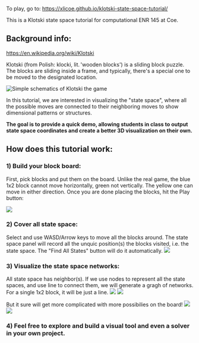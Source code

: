 To play, go to:
https://xlicoe.github.io/klotski-state-space-tutorial/

This is a Klotski state space tutorial for computational ENR 145 at Coe.


## Background info:

https://en.wikipedia.org/wiki/Klotski

Klotski (from Polish: klocki, lit. 'wooden blocks') is a sliding block puzzle. The blocks are sliding inside a frame, and typically, there's a special one to be moved to the designated location.

![Simple schematics of Klotski the game](/../main/graphs/Klotski_rules.png)

In this tutorial, we are interested in visualizing the "state space", where all the possible moves are connected to their neighboring moves to show dimensional patterns or structures.

**The goal is to provide a quick demo, allowing students in class to output state space coordinates and create a better 3D visualization on their own.**

## How does this tutorial work:

### 1) Build your block board:

First, pick blocks and put them on the board. Unlike the real game, the blue 1x2 block cannot move horizontally, green not vertically. The yellow one can move in either direction. Once you are done placing the blocks, hit the Play button:

![](/../main/graphs/block_placing.png)

### 2) Cover all state space:

Select and use WASD/Arrow keys to move all the blocks around. The state space panel will record all the unquic position(s) the blocks visited, i.e. the state space.
The "Find All States" button will do it automatically.
![](/../main/graphs/state_space_mapping.png)

### 3) Visualize the state space networks:

All state space has neighbor(s). If we use nodes to represent all the state spaces, and use line to connect them, we will generate a gragh of networks. For a single 1x2 block, it will be just a line.
![](/../main/graphs/state_space_mapping.png)
![](/../main/graphs/visual.png)

But it sure will get more complicated with more possibilies on the board!
![](/../main/graphs/more_blocks.png)
![](/../main/graphs/more_visual.png)

### 4) Feel free to explore and build a visual tool and even a solver in your own project.
